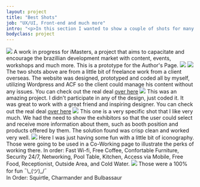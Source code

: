 ```yaml
---
layout: project
title: "Best Shots"
job: "UX/UI, Front-end and much more"
intro: "<p>In this section I wanted to show a couple of shots for many different projects, and give my five cents about them. It's always going to be a work in progress, but I sincerely hope you like and, and have as much fun as I did crafting them.</p>"
bodyclass: project
---
```


<img class="reveal" src="/assets/img/projects/{{ page.slug }}-1.jpg">
<span class="subtitle">A work in progress for iMasters, a project that aims to capacitate and encourage the brazillian development market with content, events, workshops and much more. This is a prototype for the Author's Page.</span>
<img class="reveal" src="/assets/img/projects/{{ page.slug }}-2.jpg">
<img class="reveal" src="/assets/img/projects/{{ page.slug }}-3.jpg">
<span class="subtitle">The two shots above are from a little bit of freelance work from a client overseas. The website was designed, prototyped and coded all by myself, utilizing Wordpress and ACF so the client could manage his content without any issues. You can check out the real deal <a href="https://www.optimumstone.com.au" target="_blank">over here</a></span>
<img class="reveal" src="/assets/img/projects/{{ page.slug }}-4.jpg">
<span class="subtitle">This was an amazing project. I didn't participate in any of the design, just coded it. It was great to work with a great friend and inspiring designer. You can check out the real deal <a href="http://www.balbino.cc" target="_blank">over here</a></span>
<img class="reveal" src="/assets/img/projects/{{ page.slug }}-5.jpg">
<span class="subtitle">This one is a very specific shot that I like very much. We had the need to show the exhibitors so that the user could select and receive more information about them, such as booth position and products offered by them. The solution found was crisp clean and worked very well.</span>
<img class="reveal" src="/assets/img/projects/{{ page.slug }}-6.jpg">
<span class="subtitle">Here I was just having some fun with a little bit of iconography. Those were going to be used in a Co-Working page to illustrate the perks of working there. In order: Fast Wi-fi, Free Coffee, Confortable Furniture, Security 24/7, Networking, Pool Table, Kitchen, Access via Mobile, Free Food, Receptionist, Outside Area, and Cold Water.</span>
<img class="reveal" src="/assets/img/projects/{{ page.slug }}-7.jpg">
<span class="subtitle">Those were a 100% for fun ¯\_(ツ)_/¯<br>
In Order: Squirtle, Charmander and Bulbassaur</span>
